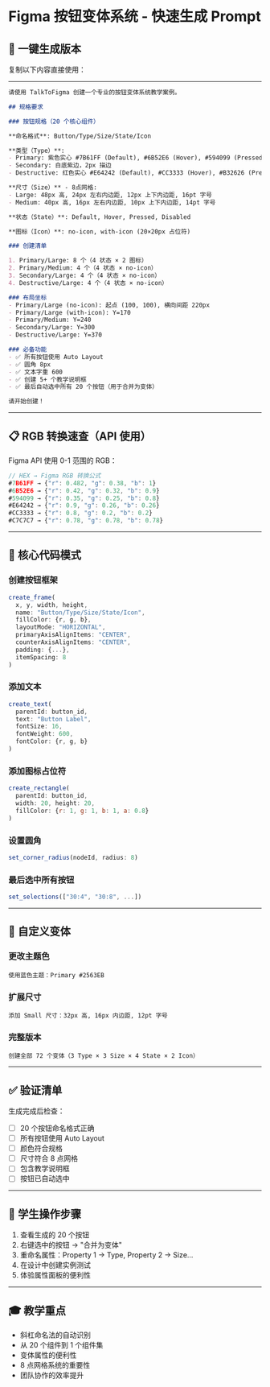 # Figma 按钮变体系统 - 快速生成 Prompt

## 🚀 一键生成版本

复制以下内容直接使用：

---

```markdown
请使用 TalkToFigma 创建一个专业的按钮变体系统教学案例。

## 规格要求

### 按钮规格（20 个核心组件）

**命名格式**: Button/Type/Size/State/Icon

**类型（Type）**:
- Primary: 紫色实心 #7B61FF (Default), #6B52E6 (Hover), #594099 (Pressed), #C7C7C7 (Disabled)
- Secondary: 白底紫边，2px 描边
- Destructive: 红色实心 #E64242 (Default), #CC3333 (Hover), #B32626 (Pressed)

**尺寸（Size）** - 8点网格:
- Large: 48px 高, 24px 左右内边距, 12px 上下内边距, 16pt 字号
- Medium: 40px 高, 16px 左右内边距, 10px 上下内边距, 14pt 字号

**状态（State）**: Default, Hover, Pressed, Disabled

**图标（Icon）**: no-icon, with-icon (20×20px 占位符)

### 创建清单

1. Primary/Large: 8 个（4 状态 × 2 图标）
2. Primary/Medium: 4 个（4 状态 × no-icon）
3. Secondary/Large: 4 个（4 状态 × no-icon）
4. Destructive/Large: 4 个（4 状态 × no-icon）

### 布局坐标
- Primary/Large (no-icon): 起点 (100, 100), 横向间距 220px
- Primary/Large (with-icon): Y=170
- Primary/Medium: Y=240
- Secondary/Large: Y=300
- Destructive/Large: Y=370

### 必备功能
- ✅ 所有按钮使用 Auto Layout
- ✅ 圆角 8px
- ✅ 文本字重 600
- ✅ 创建 5+ 个教学说明框
- ✅ 最后自动选中所有 20 个按钮（用于合并为变体）

请开始创建！
```

---

## 📋 RGB 转换速查（API 使用）

Figma API 使用 0-1 范围的 RGB：

```javascript
// HEX → Figma RGB 转换公式
#7B61FF → {"r": 0.482, "g": 0.38, "b": 1}
#6B52E6 → {"r": 0.42, "g": 0.32, "b": 0.9}
#594099 → {"r": 0.35, "g": 0.25, "b": 0.8}
#E64242 → {"r": 0.9, "g": 0.26, "b": 0.26}
#CC3333 → {"r": 0.8, "g": 0.2, "b": 0.2}
#C7C7C7 → {"r": 0.78, "g": 0.78, "b": 0.78}
```

---

## 🎯 核心代码模式

### 创建按钮框架
```javascript
create_frame(
  x, y, width, height,
  name: "Button/Type/Size/State/Icon",
  fillColor: {r, g, b},
  layoutMode: "HORIZONTAL",
  primaryAxisAlignItems: "CENTER",
  counterAxisAlignItems: "CENTER",
  padding: {...},
  itemSpacing: 8
)
```

### 添加文本
```javascript
create_text(
  parentId: button_id,
  text: "Button Label",
  fontSize: 16,
  fontWeight: 600,
  fontColor: {r, g, b}
)
```

### 添加图标占位符
```javascript
create_rectangle(
  parentId: button_id,
  width: 20, height: 20,
  fillColor: {r: 1, g: 1, b: 1, a: 0.8}
)
```

### 设置圆角
```javascript
set_corner_radius(nodeId, radius: 8)
```

### 最后选中所有按钮
```javascript
set_selections(["30:4", "30:8", ...])
```

---

## 🔄 自定义变体

### 更改主题色
```
使用蓝色主题：Primary #2563EB
```

### 扩展尺寸
```
添加 Small 尺寸：32px 高, 16px 内边距, 12pt 字号
```

### 完整版本
```
创建全部 72 个变体（3 Type × 3 Size × 4 State × 2 Icon）
```

---

## ✅ 验证清单

生成完成后检查：

- [ ] 20 个按钮命名格式正确
- [ ] 所有按钮使用 Auto Layout
- [ ] 颜色符合规格
- [ ] 尺寸符合 8 点网格
- [ ] 包含教学说明框
- [ ] 按钮已自动选中

---

## 📖 学生操作步骤

1. 查看生成的 20 个按钮
2. 右键选中的按钮 → "合并为变体"
3. 重命名属性：Property 1 → Type, Property 2 → Size...
4. 在设计中创建实例测试
5. 体验属性面板的便利性

---

## 🎓 教学重点

- 斜杠命名法的自动识别
- 从 20 个组件到 1 个组件集
- 变体属性的便利性
- 8 点网格系统的重要性
- 团队协作的效率提升

